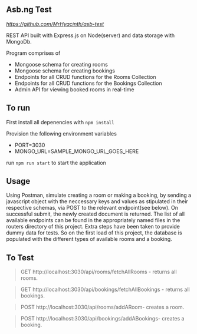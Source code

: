 ## Asb.ng Test ##
*https://github.com/MrHyacinth/asb-test*

REST API built with Express.js on Node(server) and data storage with MongoDb. 

Program comprises of
- Mongoose schema for creating rooms
- Mongoose schema for creating bookings
- Endpoints for all CRUD functions for the Rooms Collection
- Endpoints for all CRUD functions for the Bookings Collection
- Admin API for viewing booked rooms in real-time

## To run ##

First install all depenencies with `npm install`

Provision the following environment variables
- PORT=3030
- MONGO_URL=SAMPLE_MONGO_URL_GOES_HERE

run `npm run start` to start the application 

## Usage ##

Using Postman, simulate creating a room or making a booking, by sending a javascript object with the neccessary keys and values as stipulated in their respective schemas, via POST to the relevant endpoint(see below). On successful submit, the newly created document is returned. The list of all available endpoints can be found in the appropriately named files in the routers directory of this project. Extra steps have been taken to provide dummy data for tests. So on the first load of this project, the database is populated with the different types of available rooms and a booking.

## To Test ##

> GET http://localhost:3030/api/rooms/fetchAllRooms - returns all rooms.

> GET http://localhost:3030/api/bookings/fetchAllBookings - returns all bookings.

> POST http://localhost:3030/api/rooms/addARoom- creates a room.

> POST http://localhost:3030/api/bookings/addABookings- creates a booking.



